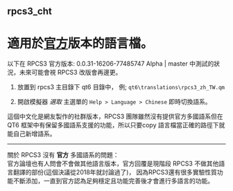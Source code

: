 ﻿## rpcs3_cht

# 適用於[**官方**](https://rpcs3.net/)版本的語言檔。

以下在 RPCS3 官方版本: 0.0.31-16206-77485747 Alpha | master 中測試的狀況，未來可能會視 RPCS3 改版會再邊更。  

1) 放置到 rpcs3 主目錄下 qt6 目錄中， 例; `qt6\translations\rpcs3_zh_TW.qm`  

2) 開啟模擬器 *選取* 主選單的 `Help > Language > Chinese` 即時切換語系。  

這個中文化是網友製作的社群版本，RPCS3 團隊雖然沒有提供官方多國語系但在 QT6 框架中有保留多國語系支援的功能，所以只要copy 語言檔當正確的路徑下就能自己新增語系。

---

關於 RPCS3 沒有 **官方** 多國語系的問題：  
官方論壇也有人問會不會做其他語言版本，官方回覆是現階段 RPCS3 不做其他語言翻譯的部份(這個決議從2018年就討論過了)，
因為RPCS3還有很多實驗性質功能不斷添加，一直到官方認為足夠穩定且功能完善後才會進行多語言的功能。


